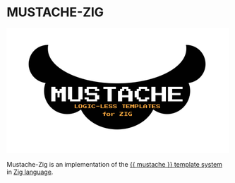 # MUSTACHE-ZIG

![logo](mustache.png)

Mustache-Zig is an implementation of the [{{ mustache }} template system](https://mustache.github.io/) in [Zig language](https://ziglang.org/).